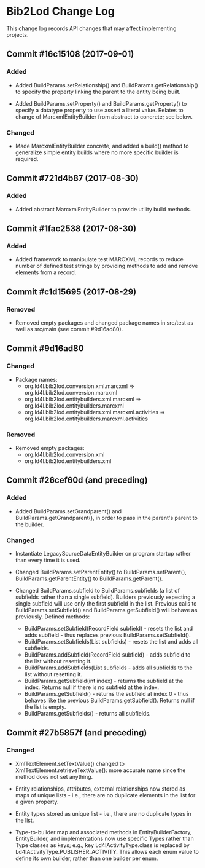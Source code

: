 # Bib2Lod Change Log

This change log records API changes that may affect implementing projects.

## Commit #16c15108 (2017-09-01)

### Added

* Added BuildParams.setRelationship() and BuildParams.getRelationship() to
specify the property linking the parent to the entity being built.

* Added BuildParams.setProperty() and BuildParams.getProperty() to specify
a datatype property to use assert a literal value. Relates to change of
MarcxmlEntityBuilder from abstract to concrete; see below.

### Changed

* Made MarcxmlEntityBuilder concrete, and added a build() method to 
generalize simple entity builds where no more specific builder is required.


## Commit #721d4b87 (2017-08-30)

### Added

* Added abstract MarcxmlEntityBuilder to provide utility build methods.

## Commit #1fac2538 (2017-08-30)

### Added

* Added framework to manipulate test MARCXML records to reduce number of
defined test strings by providing methods to add and remove elements from a
record.

## Commit #c1d15695 (2017-08-29)

### Removed

* Removed empty packages and changed package names in src/test as well as
src/main (see commit #9d16ad80).


## Commit #9d16ad80

### Changed 

* Package names:
  * org.ld4l.bib2lod.conversion.xml.marcxml => org.ld4l.bib2lod.conversion.marcxml
  * org.ld4l.bib2lod.entitybuilders.xml.marcxml => org.ld4l.bib2lod.entitybuilders.marcxml
  * org.ld4l.bib2lod.entitybuilders.xml.marcxml.activities => org.ld4l.bib2lod.entitybuilders.marcxml.activities
  

### Removed

* Removed empty packages:
  * org.ld4l.bib2lod.conversion.xml
  * org.ld4l.bib2lod.entitybuilders.xml


## Commit #26cef60d (and preceding)

### Added
* Added BuildParams.setGrandparent() and BuildParams.getGrandparent(), in 
order to pass in the parent's parent to the builder.

### Changed

* Instantiate LegacySourceDataEntityBuilder on program startup rather than
every time it is used.

* Changed BuildParams.setParentEntity() to BuildParams.setParent(), 
BuildParams.getParentEntity() to BuildParams.getParent(). 

* Changed BuildParams.subfield to BuildParams.subfields (a list of subfields
rather than a single subfield). Builders previously expecting a single
subfield will use only the first subfield in the list. Previous calls to 
BuildParams.setSubfield() and BuildParams.getSubfield() will behave as 
previously. Defined methods:
  * BuildParams.setSubfield(RecordField subfield) - resets the list and adds
subfield - thus replaces previous BuildParams.setSubfield().
  * BuildParams.setSubfields(List<RecordField> subfields) - resets the list
and adds all subfields.
  * BuildParams.addSubfield(RecordField subfield) - adds subfield to the
list without resetting it.
  * BuildParams.addSubfields(List<RecordField> subfields - adds all 
subfields to the list without resetting it.
  * BuildParams.getSubfield(int index) - returns the subfield at the index. 
Returns null if there is no subfield at the index.
  * BuildParams.getSubfield() - returns the subfield at index 0 - thus 
behaves like the previous BuildParams.getSubfield(). Returns null if the 
list is empty.
  * BuildParams.getSubfields() - returns all subfields.


## Commit #27b5857f (and preceding)

### Changed

* XmlTextElement.setTextValue() changed to XmlTextElement.retrieveTextValue():
more accurate name since the method does not set anything.

* Entity relationships, attributes, external relationships now stored as 
maps of unique lists - i.e., there are no duplicate elements in the list for 
a given property.

* Entity types stored as unique list - i.e., there are no duplicate types in
the list.

* Type-to-builder map and associated methods in EntityBuilderFactory, 
EntityBuilder, and implementations now use specific Types rather than
Type classes as keys; e.g., key Ld4lActivityType.class is replaced by
Ld4lActivityType.PUBLISHER_ACTIVITY. This allows each enum value to define
its own builder, rather than one builder per enum.